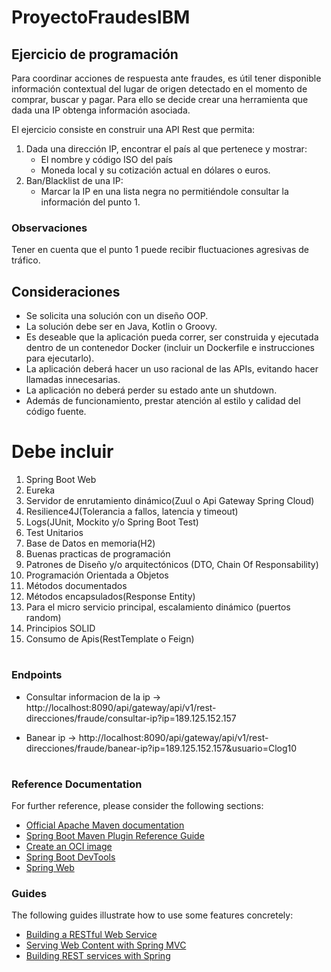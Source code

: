# ProyectoFraudesIBM

## Ejercicio de programación

Para coordinar acciones de respuesta ante fraudes, es útil tener disponible información contextual del lugar de origen detectado en el momento de comprar, buscar y pagar. Para ello se decide crear una herramienta que dada una IP obtenga información asociada.

El ejercicio consiste en construir una API Rest que permita:

1. Dada una dirección IP, encontrar el país al que pertenece y mostrar:
   - El nombre y código ISO del país
   - Moneda local y su cotización actual en dólares o euros.
2. Ban/Blacklist de una IP:
   - Marcar la IP en una lista negra no permitiéndole consultar la información del punto 1.

### Observaciones

Tener en cuenta que el punto 1 puede recibir fluctuaciones agresivas de tráfico.

## Consideraciones

- Se solicita una solución con un diseño OOP.
- La solución debe ser en Java, Kotlin o Groovy.
- Es deseable que la aplicación pueda correr, ser construida y ejecutada dentro de un contenedor Docker (incluir un Dockerfile e instrucciones para ejecutarlo).
- La aplicación deberá hacer un uso racional de las APIs, evitando hacer llamadas innecesarias.
- La aplicación no deberá perder su estado ante un shutdown.
- Además de funcionamiento, prestar atención al estilo y calidad del código fuente.

# Debe incluir

1. Spring Boot Web
2. Eureka
3. Servidor de enrutamiento dinámico(Zuul o Api Gateway Spring Cloud)
4. Resilience4J(Tolerancia a fallos, latencia y timeout)
5. Logs(JUnit, Mockito y/o Spring Boot Test)
6. Test Unitarios
7. Base de Datos en memoria(H2)
8. Buenas practicas de programación
9. Patrones de Diseño y/o arquitectónicos (DTO, Chain Of Responsability)
10. Programación Orientada a Objetos
11. Métodos documentados
12. Métodos encapsulados(Response Entity)
13. Para el micro servicio principal, escalamiento dinámico (puertos random)
14. Principios SOLID
15. Consumo de Apis(RestTemplate o Feign)

#

### Endpoints

- Consultar informacion de la ip -> http://localhost:8090/api/gateway/api/v1/rest-direcciones/fraude/consultar-ip?ip=189.125.152.157

- Banear ip -> http://localhost:8090/api/gateway/api/v1/rest-direcciones/fraude/banear-ip?ip=189.125.152.157&usuario=Clog10

#

### Reference Documentation

For further reference, please consider the following sections:

- [Official Apache Maven documentation](https://maven.apache.org/guides/index.html)
- [Spring Boot Maven Plugin Reference Guide](https://docs.spring.io/spring-boot/docs/2.6.4/maven-plugin/reference/html/)
- [Create an OCI image](https://docs.spring.io/spring-boot/docs/2.6.4/maven-plugin/reference/html/#build-image)
- [Spring Boot DevTools](https://docs.spring.io/spring-boot/docs/2.6.4/reference/htmlsingle/#using-boot-devtools)
- [Spring Web](https://docs.spring.io/spring-boot/docs/2.6.4/reference/htmlsingle/#boot-features-developing-web-applications)

### Guides

The following guides illustrate how to use some features concretely:

- [Building a RESTful Web Service](https://spring.io/guides/gs/rest-service/)
- [Serving Web Content with Spring MVC](https://spring.io/guides/gs/serving-web-content/)
- [Building REST services with Spring](https://spring.io/guides/tutorials/bookmarks/)
